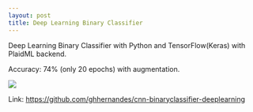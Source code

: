 ```yaml
---
layout: post
title: Deep Learning Binary Classifier
---
```


Deep Learning Binary Classifier with Python and TensorFlow(Keras) with PlaidML backend.

Accuracy: 74% (only 20 epochs) with augmentation.

![](https://raw.githubusercontent.com/ghhernandes/cnn-binaryclassifier-deeplearning/master/cat_vs_dogs.png)

Link: https://github.com/ghhernandes/cnn-binaryclassifier-deeplearning
